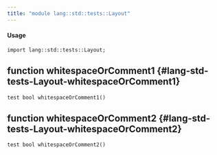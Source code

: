 ```yaml
---
title: "module lang::std::tests::Layout"
---
```


#### Usage

`import lang::std::tests::Layout;`


## function whitespaceOrComment1 {#lang-std-tests-Layout-whitespaceOrComment1}

```rascal
test bool whitespaceOrComment1()

```

## function whitespaceOrComment2 {#lang-std-tests-Layout-whitespaceOrComment2}

```rascal
test bool whitespaceOrComment2()

```

